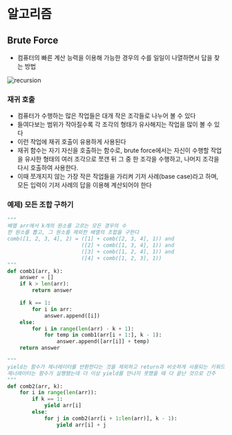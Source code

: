 # 알고리즘

## Brute Force

- 컴퓨터의 빠른 계산 능력을 이용해 가능한 경우의 수를 일일이 나열하면서 답을 찾는 방법

![recursion](https://user-images.githubusercontent.com/38815618/85420932-cf97f200-b5ae-11ea-9201-f2cd03d1f76b.PNG)

### 재귀 호출

- 컴퓨터가 수행하는 많은 작업들은 대개 작은 조각들로 나누어 볼 수 있다
- 들여다보는 범위가 작아질수록 각 조각의 형태가 유사해지는 작업을 많이 볼 수 있다
- 이런 작업에 재귀 호출이 유용하게 사용된다
- 재귀 함수는 자기 자신을 호출하는 함수로, brute force에서는 자신이 수행할 작업을 유사한 형태의 여러 조각으로 쪼갠 뒤 그 중 한 조각을 수행하고, 나머지 조각을 다시 호출하여 사용한다.
- 이때 쪼개지지 않는 가장 작은 작업들을 가리켜 기저 사례(base case)라고 하며, 모든 입력이 기저 사례의 답을 이용해 계산되어야 한다

### 예제) 모든 조합 구하기

```python
"""
배열 arr에서 k개의 원소를 고르는 모든 경우의 수
한 원소를 뽑고, 그 원소를 제외한 배열의 조합을 구한다
comb([1, 2, 3, 4], 2) = ([1] + comb([2, 3, 4], 1)) and
                        ([2] + comb([1, 3, 4], 1)) and
                        ([3] + comb([1, 2, 4], 1)) and
                        ([4] + comb([1, 2, 3], 1))
"""
def comb1(arr, k):
    answer = []
    if k > len(arr):
        return answer

    if k == 1:
        for i in arr:
            answer.append([i])
    else:
        for i in range(len(arr) - k + 1):
            for temp in comb1(arr[i + 1:], k - 1):
                answer.append([arr[i]] + temp)
    return answer

"""
yield는 함수가 제너레이터를 반환한다는 것을 제외하고 return과 비슷하게 사용되는 키워드
제너레이터는 함수가 실행됐는데 더 이상 yield를 만나지 못했을 때 다 끝난 것으로 간주
"""
def comb2(arr, k):
    for i in range(len(arr)):
        if k == 1:
            yield arr[i]
        else:
            for j in comb2(arr[i + 1:len(arr)], k - 1):
                yield arr[i] + j
```
